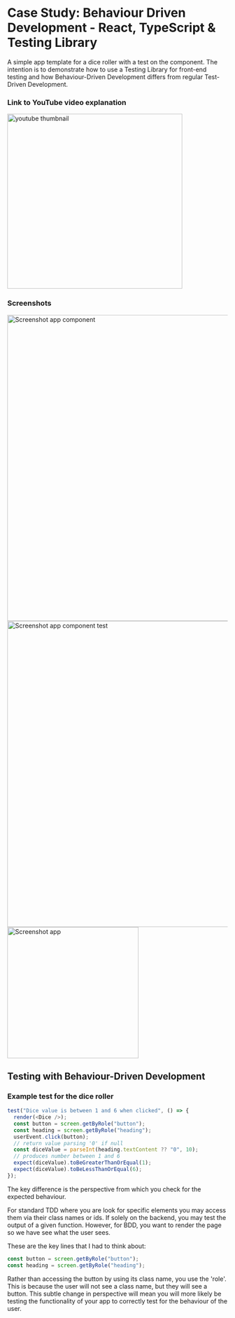 # Case Study: Behaviour Driven Development - React, TypeScript & Testing Library

A simple app template for a dice roller with a test on the component.
The intention is to demonstrate how to use a Testing Library for front-end testing and how Behaviour-Driven Development differs from regular Test-Driven Development.

### Link to YouTube video explanation
[<img width="400" alt="youtube thumbnail" src="https://i3.ytimg.com/vi/P-jFbmFXFeE/maxresdefault.jpg">](https://www.youtube.com/watch?v=P-jFbmFXFeE&list=PLCG3irSwSz6gDZUJ51CJyFt2jjbC5MPDm&index=1)

### Screenshots
<img width="700" alt="Screenshot app component" src="https://github.com/josephclander/react-component-testing-vitest/assets/19231569/a21405e1-8ff2-46bd-bb3a-c9732bde2c1c">
<img width="700" alt="Screenshot app component test" src="https://github.com/josephclander/react-component-testing-vitest/assets/19231569/d2dbda43-b4d9-4107-b282-eb08ce2e4be6">
<img width="300" alt="Screenshot app" src="https://github.com/josephclander/react-component-testing-vitest/assets/19231569/fdad4774-dedb-4d0e-b987-2776551b222f">

## Testing with Behaviour-Driven Development

### Example test for the dice roller

```typescript
test("Dice value is between 1 and 6 when clicked", () => {
  render(<Dice />);
  const button = screen.getByRole("button");
  const heading = screen.getByRole("heading");
  userEvent.click(button);
  // return value parsing '0' if null
  const diceValue = parseInt(heading.textContent ?? "0", 10);
  // produces number between 1 and 6
  expect(diceValue).toBeGreaterThanOrEqual(1);
  expect(diceValue).toBeLessThanOrEqual(6);
});
```

The key difference is the perspective from which you check for the expected behaviour.

For standard TDD where you are look for specific elements you may access them via their class names or ids. If solely on the backend, you may test the output of a given function. However, for BDD, you want to render the page so we have see what the user sees.

These are the key lines that I had to think about:

```javascript
const button = screen.getByRole("button");
const heading = screen.getByRole("heading");
```

Rather than accessing the button by using its class name, you use the 'role'. This is because the user will not see a class name, but they will see a button. This subtle change in perspective will mean you will more likely be testing the functionality of your app to correctly test for the behaviour of the user.
